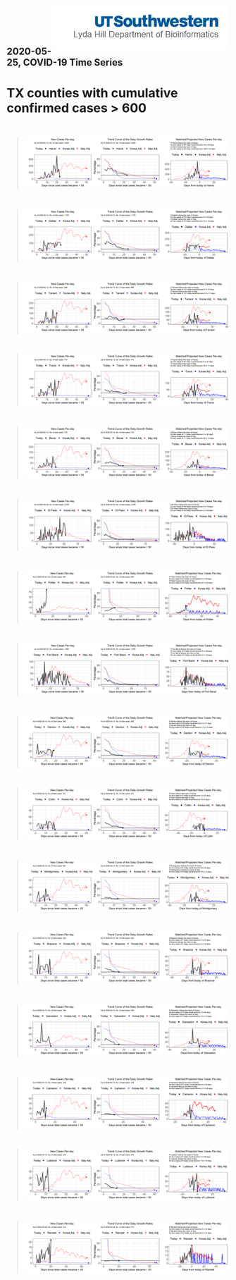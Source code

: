 <img align="right"  height="100" src="/doc/utsw-master-logo-cmyk+BI.png">

 <p>&nbsp;</p> 

 <p>&nbsp;</p> 

## 2020-05-25, COVID-19 Time Series
# TX counties with cumulative confirmed cases > 600


 <p>&nbsp;</p> 

>![img](/output/TX_counties_uptodate/Harris_3plot_combined.png)

 <p>&nbsp;</p> 

>![img](/output/TX_counties_uptodate/Dallas_3plot_combined.png)

 <p>&nbsp;</p> 

>![img](/output/TX_counties_uptodate/Tarrant_3plot_combined.png)

 <p>&nbsp;</p> 

>![img](/output/TX_counties_uptodate/Travis_3plot_combined.png)

 <p>&nbsp;</p> 

>![img](/output/TX_counties_uptodate/Bexar_3plot_combined.png)

 <p>&nbsp;</p> 

>![img](/output/TX_counties_uptodate/El-Paso_3plot_combined.png)

 <p>&nbsp;</p> 

>![img](/output/TX_counties_uptodate/Potter_3plot_combined.png)

 <p>&nbsp;</p> 

>![img](/output/TX_counties_uptodate/Fort-Bend_3plot_combined.png)

 <p>&nbsp;</p> 

>![img](/output/TX_counties_uptodate/Denton_3plot_combined.png)

 <p>&nbsp;</p> 

>![img](/output/TX_counties_uptodate/Collin_3plot_combined.png)

 <p>&nbsp;</p> 

>![img](/output/TX_counties_uptodate/Montgomery_3plot_combined.png)

 <p>&nbsp;</p> 

>![img](/output/TX_counties_uptodate/Brazoria_3plot_combined.png)

 <p>&nbsp;</p> 

>![img](/output/TX_counties_uptodate/Galveston_3plot_combined.png)

 <p>&nbsp;</p> 

>![img](/output/TX_counties_uptodate/Cameron_3plot_combined.png)

 <p>&nbsp;</p> 

>![img](/output/TX_counties_uptodate/Lubbock_3plot_combined.png)

 <p>&nbsp;</p> 

>![img](/output/TX_counties_uptodate/Randall_3plot_combined.png)

 <p>&nbsp;</p> 

